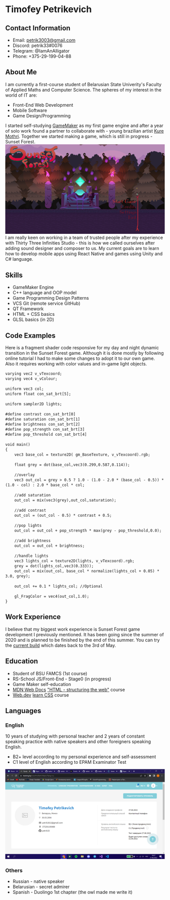 # Timofey Petrikevich

## Contact Information

- Email: petrik3003@gmail.com
- Discord: petrik33#0076
- Telegram: @IamAnAlligator
- Phone: +375-29-199-04-88

## About Me

I am currently a first-course student of Belarusian State Univerity's Faculty of Applied Maths and Computer Science. The spheres of my interest in the world of IT are:

- Front-End Web Development
- Mobile Software
- Game Design/Programming

I started self-studying [GameMaker](https://gamemaker.io/ru/gamemaker) as my first game engine and after a year of solo work found a partner to collaborate with - young brazilian artist [Kure Mothri](https://linktr.ee/kuremothri). Together we started making a game, which is still in progress - Sunset Forest. ![Start Menu Screenshot](<./Images/%D0%A1%D0%BD%D0%B8%D0%BC%D0%BE%D0%BA%20%D1%8D%D0%BA%D1%80%D0%B0%D0%BD%D0%B0%20(598).png>)
I am really keen on working in a team of trusted people after my experience with Thirty Three Infinities Studio - this is how we called ourselves after adding sound designer and composer to us.
My current goals are to learn how to develop mobile apps using React Native and games using Unity and C# language.

## Skills

- GameMaker Engine
- C++ language and OOP model
- Game Programming Design Patterns
- VCS Git (remote service GitHub)
- QT Framework
- HTML + CSS basics
- GLSL basics (in 2D)

## Code Examples

Here is a fragment shader code responsive for my day and night dynamic transition in the Sunset Forest game. Although it is done mostly by following online tutorial I had to make some changes to adopt it to our own game. Also it requires working with color values and in-game light objects.

```
varying vec2 v_vTexcoord;
varying vec4 v_vColour;

uniform vec3 col;
uniform float con_sat_brt[5];

uniform sampler2D lights;

#define contrast con_sat_brt[0]
#define saturation con_sat_brt[1]
#define brightness con_sat_brt[2]
#define pop_strength con_sat_brt[3]
#define pop_threshold con_sat_brt[4]

void main()
{
	vec3 base_col = texture2D( gm_BaseTexture, v_vTexcoord).rgb;

	float grey = dot(base_col,vec3(0.299,0.587,0.114));

	//overlay
	vec3 out_col = grey > 0.5 ? 1.0 - (1.0 - 2.0 * (base_col - 0.5)) * (1.0 - col) : 2.0 * base_col * col;

	//add saturation
	out_col = mix(vec3(grey),out_col,saturation);

	//add contrast
	out_col = (out_col - 0.5) * contrast + 0.5;

	//pop lights
	out_col = out_col + pop_strength * max(grey - pop_threshold,0.0);

	//add brightness
	out_col = out_col + brightness;

	//handle lights
	vec3 lights_col = texture2D(lights, v_vTexcoord).rgb;
	grey = dot(lights_col,vec3(0.333));
	out_col = mix(out_col, base_col * normalize(lights_col + 0.05) * 3.0, grey);

	out_col += 0.1 * lights_col; //Optional

    gl_FragColor = vec4(out_col,1.0);
}

```

## Work Experience

I believe that my biggest work experience is Sunset Forest game development I previously mentioned. It has been going since the summer of 2020 and is planned to be finished by the end of this summer. You can try the [current build](https://petrik33.itch.io/sunset-forest) which dates back to the 3rd of May.

## Education

- Student of BSU FAMCS (1st course)
- RS-School JS/Front-End - Stage0 (in progress)
- Game Maker self-education
- [MDN Web Docs](https://developer.mozilla.org/ru/) ["HTML - structuring the web"](https://developer.mozilla.org/ru/docs/Learn/HTML) course
- [Web.dev](https://web.dev/) [learn CSS](https://web.dev/i18n/ru/learn/css/) course

## Languages

### English

10 years of studying with personal teacher and 2 years of constant speaking practice with native speakers and other foreigners speaking English.

- B2+ level according to my personal experience and self-assessment
- C1 level of English according to EPAM Examinator Test

![Test completion screenshot](<./Images/%D0%A1%D0%BD%D0%B8%D0%BC%D0%BE%D0%BA%20%D1%8D%D0%BA%D1%80%D0%B0%D0%BD%D0%B0%20(978).png>)

### Others

- Russian - native speaker
- Belarusian - secret admirer
- Spanish - Duolingo 1st chapter (the owl made me write it)
